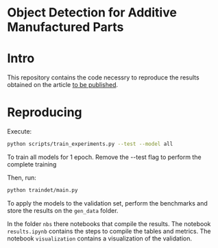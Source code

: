 # Object Detection for Additive Manufactured Parts

# Intro

This repository contains the code necessry to reproduce the results obtained on
the article [to be published](article_link).

# Reproducing

Execute:
``` bash
python scripts/train_experiments.py --test --model all
```
To train all models for 1 epoch. Remove the --test flag to perform the complete
training

Then, run:
``` bash
python traindet/main.py
```
To apply the models to the validation set, perform the benchmarks and store the results on the `gen_data`
folder.

In the folder `nbs` there notebooks that compile the results.
The notebook `results.ipynb` contains the steps to compile the tables and metrics.
The notebook `visualization` contains a visualization of the validation.

